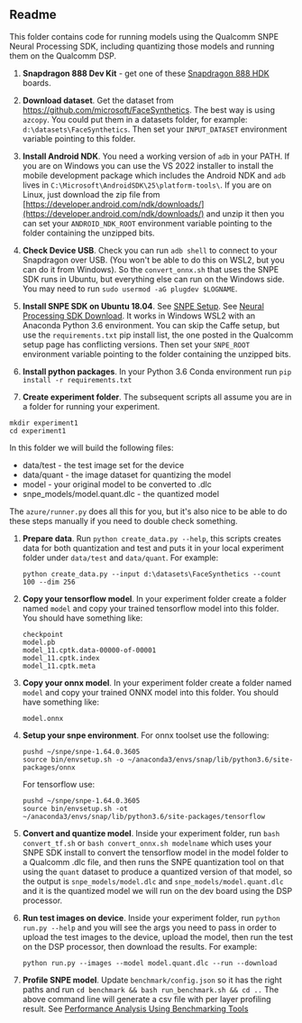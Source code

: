 ## Readme

This folder contains code for running models using the Qualcomm SNPE Neural Processing SDK,
including quantizing those models and running them on the Qualcomm DSP.

1. **Snapdragon 888 Dev Kit** - get one of these [Snapdragon 888 HDK](https://developer.qualcomm.com/hardware/snapdragon-888-hdk) boards.

1. **Download dataset**.  Get the dataset from https://github.com/microsoft/FaceSynthetics.
The best way is using `azcopy`.  You could put them in a datasets folder,
for example: `d:\datasets\FaceSynthetics`.  Then set your `INPUT_DATASET` environment
variable pointing to this folder.

1. **Install Android NDK**. You need a working version of `adb` in your PATH.  If you are
on Windows you can use the VS 2022 installer to install the
mobile development package which includes the Android NDK
and `adb` lives in `C:\Microsoft\AndroidSDK\25\platform-tools\`.
If you are on Linux, just download the zip file from [https://developer.android.com/ndk/downloads/](https://developer.android.com/ndk/downloads/) and unzip it then you can set your `ANDROID_NDK_ROOT` environment variable pointing to the folder containing the unzipped bits.

1. **Check Device USB**.  Check you can run `adb shell` to connect to your Snapdragon
over USB. (You won't be able to do this on WSL2, but you
can do it from Windows).  So the `convert_onnx.sh` that uses
the SNPE SDK runs in Ubuntu, but everything else can run on the Windows side.
You may need to run `sudo usermod -aG plugdev $LOGNAME`.

1. **Install SNPE SDK on Ubuntu 18.04**.
See [SNPE Setup](https://developer.qualcomm.com/sites/default/files/docs/snpe/setup.html).
See [Neural Processing SDK Download](https://developer.qualcomm.com/downloads/qualcomm-neural-processing-sdk-ai-v1600?referrer=node/34505).  It works in Windows WSL2 with an Anaconda Python 3.6 environment.  You can skip the
Caffe setup, but use the `requirements.txt` pip install list, the one
posted in the Qualcomm setup page has conflicting versions.  Then set your `SNPE_ROOT` environment variable
pointing to the folder containing the unzipped bits.

1. **Install python packages**.  In your Python 3.6 Conda environment run `pip install -r requirements.txt`

1. **Create experiment folder**.  The subsequent scripts all assume you are in a folder for running your
experiment.
```
mkdir experiment1
cd experiment1
```
In this folder we will build the following files:
- data/test - the test image set for the device
- data/quant - the image dataset for quantizing the model
- model - your original model to be converted to .dlc
- snpe_models/model.quant.dlc - the quantized model

The `azure/runner.py` does all this for you, but it's also nice to be able to do these steps manually if
you need to double check something.

1. **Prepare data**. Run `python create_data.py --help`, this scripts creates data for both quantization and test and puts it in  your local experiment folder under `data/test` and `data/quant`.
For example:
    ```
    python create_data.py --input d:\datasets\FaceSynthetics --count 100 --dim 256
    ```

1. **Copy your tensorflow model**.  In your experiment folder create a folder named `model` and copy your
trained tensorflow model into this folder.  You should have something like:
    ```
    checkpoint
    model.pb
    model_11.cptk.data-00000-of-00001
    model_11.cptk.index
    model_11.cptk.meta
    ```

1. **Copy your onnx model**.  In your experiment folder create a folder named `model` and copy your
trained ONNX model into this folder.  You should have something like:
    ```
    model.onnx
    ```

1. **Setup your snpe environment**.  For onnx toolset use the following:
    ```
    pushd ~/snpe/snpe-1.64.0.3605
    source bin/envsetup.sh -o ~/anaconda3/envs/snap/lib/python3.6/site-packages/onnx
    ```
    For tensorflow use:
    ```
    pushd ~/snpe/snpe-1.64.0.3605
    source bin/envsetup.sh -ot ~/anaconda3/envs/snap/lib/python3.6/site-packages/tensorflow
    ```

1. **Convert and quantize model**. Inside your experiment folder, run `bash convert_tf.sh` or `bash
convert_onnx.sh modelname` which uses your SNPE SDK install to convert the tensorflow model in the
model folder to a Qualcomm .dlc file, and then runs the SNPE quantization tool on that using the
`quant` dataset to produce a quantized version of that model, so the output is
`snpe_models/model.dlc` and `snpe_models/model.quant.dlc` and it is the quantized model we will run
on the dev board using the DSP processor.

1. **Run test images on device**. Inside your experiment folder, run `python run.py --help` and you
will see the args you need to pass in order to upload the test images to the device, upload the
model, then run the test on the DSP processor, then download the results. For example:
    ```
    python run.py --images --model model.quant.dlc --run --download
    ```

6. **Profile SNPE model**.
Update `benchmark/config.json` so it has the right paths and
run `cd benchmark && bash run_benchmark.sh && cd ..`
The above command line will generate a csv file with per layer profiling result.
See [Performance Analysis Using Benchmarking Tools](https://developer.qualcomm.com/software/qualcomm-neural-processing-sdk/learning-resources/vision-based-ai-use-cases/performance-analysis-using-benchmarking-tools)
